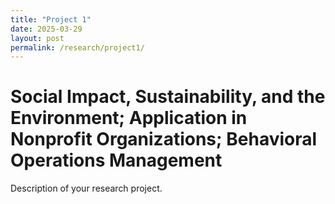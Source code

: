 ```yaml
---
title: "Project 1"
date: 2025-03-29
layout: post
permalink: /research/project1/
---
```


<h1>Social Impact, Sustainability, and the Environment; Application in Nonprofit Organizations; Behavioral Operations 
Management </h1>

<p>Description of your research project.</p>
